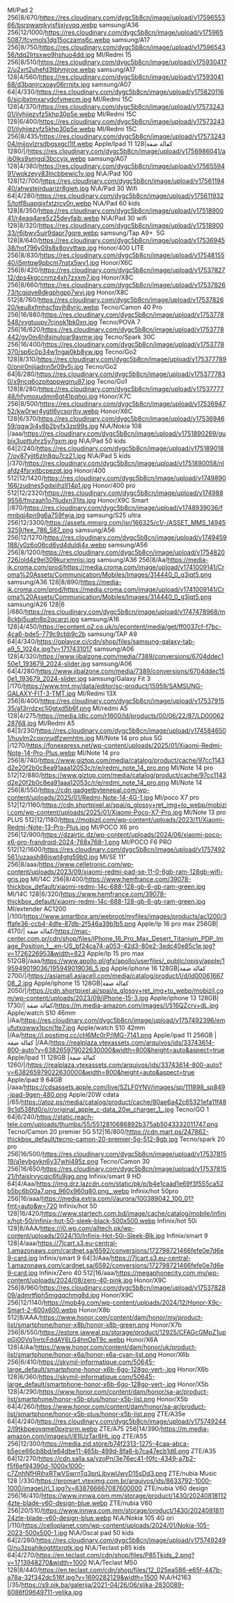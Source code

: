 MI/Pad 2 256|8/670/https://res.cloudinary.com/dygc5b8cn/image/upload/v1759655366/bsrpwamkyjsfjjxjyvqq.webp
samsung/A36 256|12/1000/https://res.cloudinary.com/dygc5b8cn/image/upload/v1759655087/fcymols1dg15oczams6c.webp
samsung/A17 256|8/750/https://res.cloudinary.com/dygc5b8cn/image/upload/v1759654356/tdq2lrtsxwo9hshuo4dd.jpg
MI/Redmi 15 256|8/510/https://res.cloudinary.com/dygc5b8cn/image/upload/v1759304172/u2xrt2uhefd3tbhmjroe.webp
samsung/A17 128|4/560/https://res.cloudinary.com/dygc5b8cn/image/upload/v1759304168/d3bqnjrcxoay06rrnjtx.jpg
samsung/A07 64|4/330/https://res.cloudinary.com/dygc5b8cn/image/upload/v1758201166/sicjbxtmxarydofvmecm.jpg
MI/Redmi 15C 128|4/370/https://res.cloudinary.com/dygc5b8cn/image/upload/v1757324301/ilyhjiezyfz5khp30p5e.webp
MI/Redmi 15C 128|6/400/https://res.cloudinary.com/dygc5b8cn/image/upload/v1757324301/ilyhjiezyfz5khp30p5e.webp
MI/Redmi 15C 256|8/435/https://res.cloudinary.com/dygc5b8cn/image/upload/v1757324304/mijovlzrsdbgsxgcl1lf.webp
Apple/Ipad 11 128|كفالة ضفة |/1280/https://res.cloudinary.com/dygc5b8cn/image/upload/v1756986041/ajb0lks9smgql3bccyjx.webp
samsung/A07 128|4/380/https://res.cloudinary.com/dygc5b8cn/image/upload/v1756559491/wokzeyy83lncbbewic1v.jpg
N\A/Pad 100 128|12/700/https://res.cloudinary.com/dygc5b8cn/image/upload/v1756119440/ahwstejrduarizr8gieh.jpg
N\A/Pad 30 Wifi 64|4/280/https://res.cloudinary.com/dygc5b8cn/image/upload/v1756119325/totf8uapgixfxtzrcy0n.webp
N\A/Pad 60 kids 128|8/350/https://res.cloudinary.com/dygc5b8cn/image/upload/v1751890041/r4eaq4are5z25deyfaib.webp
N\A/Pad 30 wifi 128|8/320/https://res.cloudinary.com/dygc5b8cn/image/upload/v1751890033/r6jbwv5uir9dapr7gqre.webp
samsung/Tap A9+  5G 128|8/640/https://res.cloudinary.com/dygc5b8cn/image/upload/v1753694538/hof796y09s8x8ovvttwp.jpg
Honor/400 LITE 256|8/830/https://res.cloudinary.com/dygc5b8cn/image/upload/v1754815540/i5mtqw9pbcm7nstx5wy1.jpg
Honor/X6C 256|6/420/https://res.cloudinary.com/dygc5b8cn/image/upload/v1753782712/dps4kgccnmz4xh7zxxm7.jpg
Honor/X8C 256|8/660/https://res.cloudinary.com/dygc5b8cn/image/upload/v1753782673/tcqjqve8dkgphgpp7wvj.jpg
Honor/X8C 512|8/760/https://res.cloudinary.com/dygc5b8cn/image/upload/v1753782620/keu8xfmhscfqyjh8vric.webp
Tecno/Camon 40 Pro 256|16/880/https://res.cloudinary.com/dygc5b8cn/image/upload/v1753778548/vvgtuupv7cjnok1bk0xn.jpg
Tecno/POVA 7 256|16/620/https://res.cloudinary.com/dygc5b8cn/image/upload/v1753778442/gy0m4h8sjnuloar9avmw.jpg
Tecno/Spark 30C 256|16/400/https://res.cloudinary.com/dygc5b8cn/image/upload/v1753778370/sp6c0p34w1ngaj0kb8yw.jpg
Tecno/Go2 128|8/310/https://res.cloudinary.com/dygc5b8cn/image/upload/v1753777890/pnir0njijadnn5r09v5i.jpg
Tecno/Go2 64|6/280/https://res.cloudinary.com/dygc5b8cn/image/upload/v1753777830/x9ncq6ozpitqppwqmu87.jpg
Tecno/Go1 128|8/280/https://res.cloudinary.com/dygc5b8cn/image/upload/v1753777748/hfymoxudmn6gt41pqhoi.jpg
Honor/X7C 256|8/500/https://res.cloudinary.com/dygc5b8cn/image/upload/v1753694752/kw0rwr4ygtl6vcsorjhv.webp
Honor/X6C 128|6/370/https://res.cloudinary.com/dygc5b8cn/image/upload/v1753694659/qgw3j4v8b2byfx3zp99s.jpg
N\A/Nokia 108 |/aaa/https://res.cloudinary.com/dygc5b8cn/image/upload/v1751890269/gubix3upttuhrz5y7gxm.jpg
N\A/Pad 50 kids 64|2/240/https://res.cloudinary.com/dygc5b8cn/image/upload/v1751890187/oy87yjjt6zln8qu7cz21.jpg
N\A/Pad 5 kids |/370/https://res.cloudinary.com/dygc5b8cn/image/upload/v1751890058/nlafdz4fsrxjtbcpezqt.jpg
Honor/400 512|12/1420/https://res.cloudinary.com/dygc5b8cn/image/upload/v1749890166/zudnes5gdxiihzll14p1.jpg
Honor/400 pro 512|12/2320/https://res.cloudinary.com/dygc5b8cn/image/upload/v1749889558/fmzaah1o7lludxn31jts.jpg
Honor/X9C Smart |/870/https://res.cloudinary.com/dygc5b8cn/image/upload/v1748939036/fmnbqj4pn9g6a759fwja.jpg
samsung/S25 ultra 256|12/3300/https://assets.mmsrg.com/isr/166325/c1/-/ASSET_MMS_149453259/fee_786_587_png
samsung/A56 256|12/1270/https://res.cloudinary.com/dygc5b8cn/image/upload/v1749459188/y0z6o06cd6vd4duldj4x.webp
samsung/A56 256|8/1200/https://res.cloudinary.com/dygc5b8cn/image/upload/v1754820726/old4z9el309kurxmnjsi.jpg
samsung/A36 256|8/Aa/https://media-ik.croma.com/prod/https://media.croma.com/image/upload/v1741009141/Croma%20Assets/Communication/Mobiles/Images/314440_0_g3jqt5.png
samsung/A36 128|8/890/https://media-ik.croma.com/prod/https://media.croma.com/image/upload/v1741009141/Croma%20Assets/Communication/Mobiles/Images/314440_0_g3jqt5.png
samsung/A26 128|6 |/680/https://res.cloudinary.com/dygc5b8cn/image/upload/v1747478968/m8ckbi5uatn8p2qcarzi.jpg
samsung/A16 128|4/450/https://econtent.o2.co.uk/o/econtent/media/get/ff0037cf-f7bc-4ca6-bde5-779c9cbb9c2b
samsung/TAP A9 64|4/340/https://oplayce.ci/cdn/shop/files/samsung-galaxy-tab-a9_5_1024x.jpg?v=1717431017
samsung/A06 128|4/320/https://www.jibalzone.com/media/7389/conversions/6704ddec150e1_193679_2024-slider.jpg
samsung/A06 64|4/280/https://www.jibalzone.com/media/7389/conversions/6704ddec150e1_193679_2024-slider.jpg
samsung/Galaxy Fit 3 |/170/https://www.tmt.my/data/editor/sc-product/15959/SAMSUNG-GALAXY-FIT-3-TMT.jpg
MI/Redmi 13X 256|8/400/https://res.cloudinary.com/dygc5b8cn/image/upload/v1753791535/a13rrdzxc1i0gtxd5b6f.png
MI/redmi A5 128|4/275/https://media.ldlc.com/r1600/ld/products/00/06/22/87/LD0006228768.jpg
MI/Redmi A5 64|3/230/https://res.cloudinary.com/dygc5b8cn/image/upload/v1745846501/huvlm2coxnrudfzwmhtm.jpg
MI/Note 14 pro plus 5G |/1270/https://fonexpress.net/wp-content/uploads/2025/01/Xiaomi-Redmi-Note-14-Pro-Plus.webp
MI/Note 14 pro 256|8/740/https://www.giztop.com/media/catalog/product/cache/97cc1143d2e20f2b0c8ea91aaa12053c/r/e/redmi_note_14_pro.png
MI/Note 14 pro 512|12/880/https://www.giztop.com/media/catalog/product/cache/97cc1143d2e20f2b0c8ea91aaa12053c/r/e/redmi_note_14_pro.png
MI/Note 14 256|8/550/https://cdn.gadgetbytenepal.com/wp-content/uploads/2025/01/Redmi-Note-14-4G-1.jpg
MI/poco X7 pro 512|12/1160/https://cdn.shortpixel.ai/spai/q_glossy+ret_img+to_webp/mobizil.com/wp-content/uploads/2025/01/Xiaomi-Poco-X7-Pro.jpg
MI/Note 13 pro PLUS 512|12/1180/https://mobizil.com/wp-content/uploads/2023/11/Xiaomi-Redmi-Note-13-Pro-Plus.jpg
MI/POCO X6 pro 256|12/900/https://dzairtic.dz/wp-content/uploads/2024/06/xiaomi-poco-x6-pro-frandroid-2024-768x768-1.png
MI/POCO F6 PRO 512|12/1600/https://res.cloudinary.com/dygc5b8cn/image/upload/v1757492561/uzaash86iswt4gtg59b0.jpg
MI/SE 11" 256|8/aaa/https://www.celletronic.com/wp-content/uploads/2023/09/xiaomi-redmi-pad-se-11-0-6gb-ram-128gb-wifi-gris.jpg
MI/14C 256|8/400/https://www.hemfrance.com/39078-thickbox_default/xiaomi-redmi-14c-688-128-gb-6-gb-ram-green.jpg
MI/14C 128|6/320/https://www.hemfrance.com/39078-thickbox_default/xiaomi-redmi-14c-688-128-gb-6-gb-ram-green.jpg
MI/extender AC1200 |/100/https://www.smartbox.am/webroot/myfiles/images/products/ac1200/3ffafe36-ccb4-4dfe-87db-2f546a39b1b5.png
Apple/Ip 16 pro max 256GB|كفالة ضفة |/4170/https://mac-center.com.pr/cdn/shop/files/iPhone_16_Pro_Max_Desert_Titanium_PDP_Image_Position_1__en-US_bf24ca74-a053-42d3-80e2-3edc40e85c1e.jpg?v=1726226953&width=823
Apple/Ip 15 pro max 512GB|/aaa/https://www.apollo.pl/gfx/apollo/userfiles/_public/opisy/apple/195949019036/195949019036_5.jpg
Apple/iphone 16 128GB|كفالة ضفة |/2700/https://asiamall.asiacell.com/media/catalog/product/l/d/ld0006166708_2.jpg
Apple/iphone 15 128GB|كفالة ضفة |/2050/https://cdn.shortpixel.ai/spai/q_glossy+ret_img+to_webp/mobizil.com/wp-content/uploads/2023/09/iPhone-15-3.jpg
Apple/iphone 13 128GB|كفالة ضفة |/1730/https://m.media-amazon.com/images/I/516QZcrv+dL.jpg
Apple/watch S10 46mm |/Aa/https://res.cloudinary.com/dygc5b8cn/image/upload/v1757492396/emufutxqwwx1pcni1te7.jpg
Apple/watch S10 42mm |/Aa/https://i.postimg.cc/cH6Mc0rP/IMG-7141.png
Apple/ipad 11 256GB |كفالة ضفة |/AA/https://realplaza.vtexassets.com/arquivos/ids/33743614-800-auto?v=638265979022630000&width=800&height=auto&aspect=true
Apple/Ipad 11 128GB |كفالة ضفة |/1260/https://realplaza.vtexassets.com/arquivos/ids/33743614-800-auto?v=638265979022630000&width=800&height=auto&aspect=true
Apple/ipad 9 64GB |/aaa/https://cdsassets.apple.com/live/SZLF0YNV/images/sp/111898_sp849-ipad-9gen-480.png
Apple/20W cdata |/65/https://atoz.ps/media/catalog/product/cache/80ae6a42c65321efa11f489c1d538fd0/o/r/original_apple_c-data_20w_charger_1_.jpg
Tecno/GO 1 64|6/240/https://static.reach-tele.com/uploads/thumbs/55/5512810686892b375ab5043332011747.png
Tecno/Camon 20 premier 5G 512|16/800/https://cdn.mart.ps/247862-thickbox_default/tecno-camon-20-premier-5g-512-8gb.jpg
Tecno/spark 20 pro 256|16/500/https://res.cloudinary.com/dygc5b8cn/image/upload/v1753781519/a1eybgvkn6y37whl495z.png
Tecno/Camon 30 256|16/650/https://res.cloudinary.com/dygc5b8cn/image/upload/v1753781521/hfaislrvycqic6fu9jag.png
Infinix/smart 9 HD 64|4/Aaa/https://img.drz.lazcdn.com/static/pk/p/b4e1caad1e69f3f555ca52b5bc6b00a7.png_960x960q80.png_.webp
Infinix/hot 50pro 256|16/aaa/https://media.extra.com/i/aurora/100389042_100_01?fmt=auto&w=720
Infinix/hot 50 128|16/420/https://www.startech.com.bd/image/cache/catalog/mobile/infinix/hot-50/infinix-hot-50-sleek-black-500x500.webp
Infinix/hot 50i 128|8/AAA/https://i0.wp.com/alltech.pk/wp-content/uploads/2024/10/Infinix-Hot-50i-Sleek-Blk.jpg
Infinix/smart 9 128|4/aaa/https://7lcart.s3.eu-central-1.amazonaws.com/cardnet.sa/6592/conversions/172798721466fefe0e7d6e9-card.jpg
Infinix/smart 9 64|3/Aaa/https://7lcart.s3.eu-central-1.amazonaws.com/cardnet.sa/6592/conversions/172798721466fefe0e7d6e9-card.jpg
Infinix/Zero 40 512|16/aaa/https://megaphonecity.com.my/wp-content/uploads/2024/08/zero-40-pink.jpg
Honor/X9C 256|8/960/https://res.cloudinary.com/dygc5b8cn/image/upload/v1753782809/admrtfjph5mggqchmg8d.jpg
Honor/X9C 256|12/1140/https://mob4g.com/wp-content/uploads/2024/12/Honor-X9c-Smart-2-600x600.webp
Honor/X8b 512|8/AAA/https://www.honor.com/content/dam/honor/my/product-list/smartphone/honor-x8b/honor-x8b-green.png
Honor/X7b 256|6/550/https://estore.jawwal.ps/storage/product/12925/CFAGcGMpZ1uppGi00Vq1nrtcFddAY6LG4hnOpT9c.webp
Honor/X6A 128|4/Aa/https://www.honor.com/content/dam/honor/uk/product-list/smartphone/honor-x6a/honor-x6a-cyan-list.png
Honor/X6b 256|6/410/https://skymil-informatique.com/50645-large_default/smartphone-honor-x6b-6go-128go-vert-.jpg
Honor/X6b 128|6/360/https://skymil-informatique.com/50645-large_default/smartphone-honor-x6b-6go-128go-vert-.jpg
Honor/X5b 128|4/290/https://www.honor.com/content/dam/honor/sa-ar/product-list/smartphone/honor-x5b-plus/honor-x5b-list.png
Honor/X5b 64|4/260/https://www.honor.com/content/dam/honor/sa-ar/product-list/smartphone/honor-x5b-plus/honor-x5b-list.png
ZTE/A35e 64|4/240/https://res.cloudinary.com/dygc5b8cn/image/upload/v1757492442/l9tkbpeovqme0pxjrsrm.webp
ZTE/A75 256|14/390/https://m.media-amazon.com/images/I/81lUzTar8HL.jpg
ZTE/A55 256|12/300/https://media.zid.store/b74f2313-1275-4caa-abca-b5ece66cb8bd/e64dbe11-465b-499d-8fa6-b7ca47ecb1d6.png
ZTE/A35 64|12/270/https://cdn.salla.sa/vzoPn/3e76ec41-f0fc-4349-a7b2-f5f6ef94390d-1000x1000-c7ZnhNfHRihxRTwVSwrnTq3pnLjbywUwvD15sDd3.png
ZTE/nubia Music 128 |/330/https://promart.vteximg.com.br/arquivos/ids/8633792-1000-1000/imageUrl_1.jpg?v=638766667087600000
ZTE/nubia V60 design 256|16/410/https://www.innwa.com.mm/storage/product/1430/202408181124zte-blade-v60-design-blue.webp
ZTE/nubia V60 256|20/510/https://www.innwa.com.mm/storage/product/1430/202408181124zte-blade-v60-design-blue.webp
N\A/Nokia 105 4G ori |/110/https://celloplanet.com/wp-content/uploads/2024/01/Nokia-105-2023-500x500-1.jpg
N\A/Oscal pad 50 kids 64|2/280/https://res.cloudinary.com/dygc5b8cn/image/upload/v1757492490/nu3zpahlkogtittxrqtk.jpg
N\A/Teclast p85 kids 64|4/270/https://en.teclast.com/cdn/shop/files/P85Tkids_2.png?v=1713948270&width=1000
N\A/Teclast M50 128|8/440/https://en.teclast.com/cdn/shop/files/12_025ea586-e65f-447b-a78a-32f342dc516f.jpg?v=1690282129&width=1500
N\A/H2163 |/35/https://s9.pik.ba/galerija/2021-04/26/06/slika-2830089-6086f09649711-velika.jpg